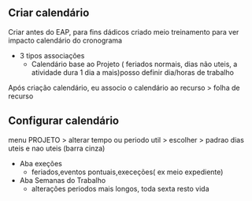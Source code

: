 ## Criar calendário

Criar antes do EAP, para fins dádicos criado meio treinamento para ver impacto
calendário do cronograma

* 3 tipos associações 
    * Calendário base ao Projeto ( feriados normais, dias não uteis, a atividade dura 1 dia a mais)posso definir dia/horas de trabalho

Após criação calendário, eu associo o calendário ao recurso > folha de recurso

## Configurar calendário

menu PROJETO > alterar tempo ou periodo util > escolher > padrao dias uteis e nao uteis (barra cinza)
* Aba exeções
    * feriados,eventos pontuais,execeções( ex meio expediente)
* Aba Semanas do Trabalho
    * alterações periodos mais longos, toda sexta resto vida

